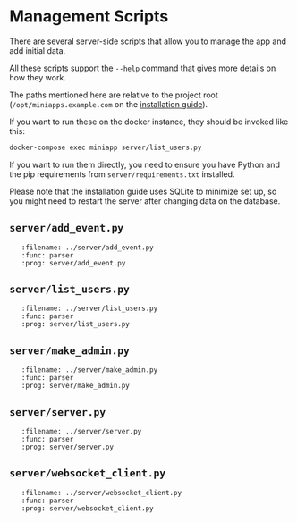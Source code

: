 Management Scripts
==================

There are several server-side scripts that allow you to manage the app and add initial data.

All these scripts support the `--help` command that gives more details on how they work.

The paths mentioned here are relative to the project root (`/opt/miniapps.example.com` on the [installation guide](./installation/basic.md)).

If you want to run these on the docker instance, they should be invoked like this:

```bash
docker-compose exec miniapp server/list_users.py
```

If you want to run them directly, you need to ensure you have Python
and the pip requirements from `server/requirements.txt` installed.

Please note that the installation guide uses SQLite to minimize set up,
so you might need to restart the server after changing data on the database.


## `server/add_event.py`

```{argparse}
   :filename: ../server/add_event.py
   :func: parser
   :prog: server/add_event.py
```

## `server/list_users.py`

```{argparse}
   :filename: ../server/list_users.py
   :func: parser
   :prog: server/list_users.py
```

## `server/make_admin.py`

```{argparse}
   :filename: ../server/make_admin.py
   :func: parser
   :prog: server/make_admin.py
```

## `server/server.py`

```{argparse}
   :filename: ../server/server.py
   :func: parser
   :prog: server/server.py
```

## `server/websocket_client.py`

```{argparse}
   :filename: ../server/websocket_client.py
   :func: parser
   :prog: server/websocket_client.py
```
